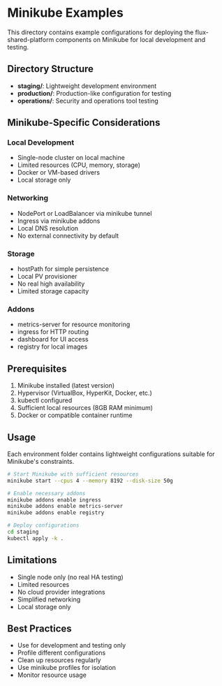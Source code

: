 # Minikube Examples

This directory contains example configurations for deploying the flux-shared-platform components on Minikube for local development and testing.

## Directory Structure

- **staging/**: Lightweight development environment
- **production/**: Production-like configuration for testing
- **operations/**: Security and operations tool testing

## Minikube-Specific Considerations

### Local Development
- Single-node cluster on local machine
- Limited resources (CPU, memory, storage)
- Docker or VM-based drivers
- Local storage only

### Networking
- NodePort or LoadBalancer via minikube tunnel
- Ingress via minikube addons
- Local DNS resolution
- No external connectivity by default

### Storage
- hostPath for simple persistence
- Local PV provisioner
- No real high availability
- Limited storage capacity

### Addons
- metrics-server for resource monitoring
- ingress for HTTP routing
- dashboard for UI access
- registry for local images

## Prerequisites

1. Minikube installed (latest version)
2. Hypervisor (VirtualBox, HyperKit, Docker, etc.)
3. kubectl configured
4. Sufficient local resources (8GB RAM minimum)
5. Docker or compatible container runtime

## Usage

Each environment folder contains lightweight configurations suitable for Minikube's constraints.

```bash
# Start Minikube with sufficient resources
minikube start --cpus 4 --memory 8192 --disk-size 50g

# Enable necessary addons
minikube addons enable ingress
minikube addons enable metrics-server
minikube addons enable registry

# Deploy configurations
cd staging
kubectl apply -k .
```

## Limitations

- Single node only (no real HA testing)
- Limited resources
- No cloud provider integrations
- Simplified networking
- Local storage only

## Best Practices

- Use for development and testing only
- Profile different configurations
- Clean up resources regularly
- Use minikube profiles for isolation
- Monitor resource usage